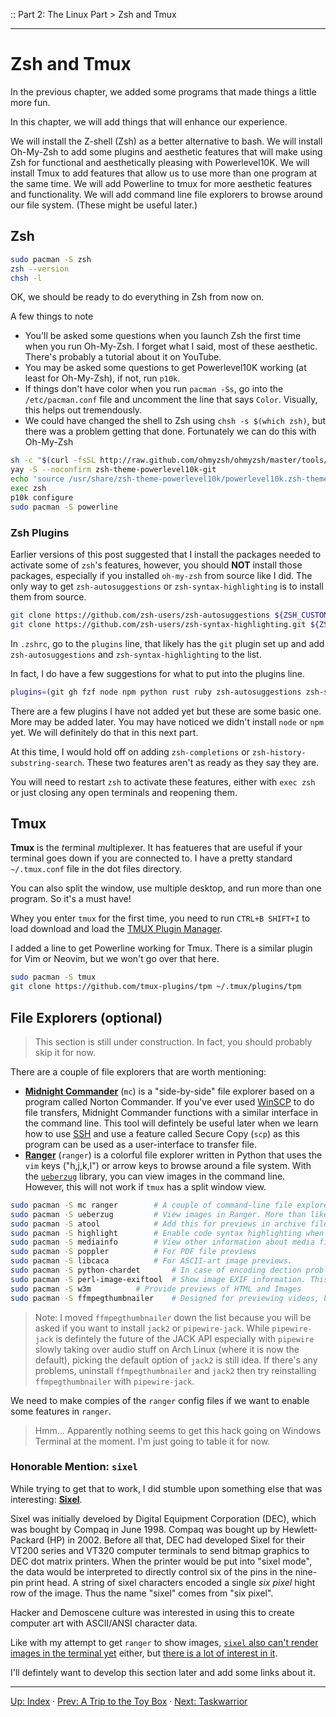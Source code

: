 :: Part 2: The Linux Part > Zsh and Tmux

---

# Zsh and Tmux

In the previous chapter, we added some programs that made things a little more fun.

In this chapter, we will add things that will enhance our experience.

We will install the Z-shell (Zsh) as a better alternative to bash.
We will install Oh-My-Zsh to add some plugins and aesthetic features that will make using Zsh for functional and aesthetically pleasing with Powerlevel10K.
We will install Tmux to add features that allow us to use more than one program at the same time.
We will add Powerline to tmux for more aesthetic features and functionality.
We will add command line file explorers to browse around our file system. (These might be useful later.)

## Zsh 

```bash
sudo pacman -S zsh															# Install Zsh
zsh --version																# Show the version of Zsh. (We're still in Bash, but that will change shortly.)
chsh -l																		# Show a list of shells we can change to.  (You can also see this in `/etc/shells`)
```

OK, we should be ready to do everything in Zsh from now on.

A few things to note
- You'll be asked some questions when you launch Zsh the first time when you run Oh-My-Zsh. I forget what I said, most of these aesthetic. There's probably a tutorial about it on YouTube.
- You may be asked some questions to get Powerlevel10K working (at least for Oh-My-Zsh), if not, run `p10k`.
- If things don't have color when you run `pacman -Ss`, go into the `/etc/pacman.conf` file and uncomment the line that says `Color`.  Visually, this helps out tremendously.
- We could have changed the shell to Zsh using `chsh -s $(which zsh)`, but there was a problem getting that done. Fortunately we can do this with Oh-My-Zsh

```bash
sh -c "$(curl -fsSL http://raw.github.com/ohmyzsh/ohmyzsh/master/tools/install.sh)" 	# Install Oh-My-Zsh.  (I should have used `yay -S oh-my-zsh-git` but this works just as well.)  (If it asks if you want to change the default shell to Zsh, say yes!)
yay -S --noconfirm zsh-theme-powerlevel10k-git											# Install the powerlevel10k them for zsh.
echo 'source /usr/share/zsh-theme-powerlevel10k/powerlevel10k.zsh-theme' >> ~/.zshrc	# Use the Powerlevel10K theme in Zsh. (You could use it in Bash too, but I'm not going to do that.)
exec zsh																				# Restart zsh
p10k configure																			# Configure the Powerlevel10k prompt.
sudo pacman -S powerline																# Install powerline. The command to enable it for tmux should be in `~/.tmux.conf`.
```

### Zsh Plugins

Earlier versions of this post suggested that I install the packages needed to activate some of `zsh`'s features, however, you should **NOT** install those packages, especially if you installed `oh-my-zsh` from source like I did.
The only way to get `zsh-autosuggestions` or `zsh-syntax-highlighting` is to install them from source.

```bash
git clone https://github.com/zsh-users/zsh-autosuggestions ${ZSH_CUSTOM:-~/.oh-my-zsh/custom}/plugins/zsh-autosuggestions
git clone https://github.com/zsh-users/zsh-syntax-highlighting.git ${ZSH_CUSTOM:-~/.oh-my-zsh/custom}/plugins/zsh-syntax-highlighting
```

In `.zshrc`, go to the `plugins` line, that likely has the `git` plugin set up and add `zsh-autosuggestions` and `zsh-syntax-highlighting` to the list.

In fact, I do have a few suggestions for what to put into the plugins line.

```bash
plugins=(git gh fzf node npm python rust ruby zsh-autosuggestions zsh-syntax-highlighting)
```

There are a few plugins I have not added yet but these are some basic one.  More may be added later.  You may have noticed we didn't install `node` or `npm` yet.  We will definitely do that in this next part.

At this time, I would hold off on adding `zsh-completions` or `zsh-history-substring-search`. These two features aren't as ready as they say they are.

You will need to restart `zsh` to activate these features, either with `exec zsh` or just closing any open terminals and reopening them.

## Tmux

**Tmux** is the *t*erminal *mu*ltiple*x*er.  It has featueres that are useful if your terminal goes down if you are connected to.  I have a pretty standard `~/.tmux.conf` file in the dot files directory.

You can also split the window, use multiple desktop, and run more than one program.  So it's a must have!

Whey you enter `tmux` for the first time, you need to run `CTRL+B SHIFT+I` to load download and load the [TMUX Plugin Manager](https://github.com/tmux-plugins/tpm). 

I added a line to get Powerline working for Tmux.  There is a similar plugin for Vim or Neovim, but we won't go over that here.

```bash
sudo pacman -S tmux																		# Install the terminal multiplexer. (We'll have some basic stuff set up in `~/.tmux.conf`)
git clone https://github.com/tmux-plugins/tpm ~/.tmux/plugins/tpm						# Install the TMUX plugin manager.
```

## File Explorers (optional)

> This section is still under construction. In fact, you should probably skip it for now.

There are a couple of file explorers that are worth mentioning:

- [**Midnight Commander**](https://midnight-commander.org/) (`mc`) is a "side-by-side" file explorer based on a program called Norton Commander. If you've ever used [WinSCP](https://winscp.net/) to do file transfers, Midnight Commander functions with a similar interface in the command line.  This tool will defintely be useful later when we learn how to use [SSH](../Part3/02-SSH) and use a feature called Secure Copy (`scp`) as this program can be used as a user-interface to transfer file.
- [**Ranger**](https://ranger.github.io/) (`ranger`) is a colorful file explorer written in Python that uses the `vim` keys ("h,j,k,l") or arrow keys to browse around a file system.  With the [`ueberzug`](https://github.com/seebye/ueberzug) library, you can view images in the command line.  However, this will not work if `tmux` has a split window view.

```bash
sudo pacman -S mc ranger		# A couple of command-line file explorers. Try them out.
sudo pacman -S ueberzug			# View images in Ranger. More than likely, animated GIFs won't work. Also, it won't work if tmux is using a split window. Still workth installing.
sudo pacman -S atool			# Add this for previews in archive files.
sudo pacman -S highlight		# Enable code syntax highlighting when viewing source code files.
sudo pacman -S mediainfo		# View other information about media files.
sudo pacman -S poppler			# For PDF file previews
sudo pacman -S libcaca			# For ASCII-art image previews.
sudo pacman -S python-chardet		# In case of encoding dection problems.
sudo pacman -S perl-image-exiftool	# Show image EXIF information. This might be installed already if you installed imagemagick
sudo pacman -S w3m			# Provide previews of HTML and Images
sudo pacman -S ffmpegthumbnailer	# Designed for previewing videos, but should work for images too.
```

> Note: I moved `ffmpegthumbnailer` down the list because you will be asked if you want to install `jack2` or `pipewire-jack`.  While `pipewire-jack` is defintely the future of the JACK API especially with `pipewire` slowly taking over audio stuff on Arch Linux (where it is now the default), picking the default option of `jack2` is still idea.  If there's any problems, uninstall `ffmpegthumbnailer` and `jack2` then try reinstalling `ffmpegthumbnailer` with `pipewire-jack`.

We need to make compies of the `ranger` config files if we want to enable some features in `ranger`.

> Hmm... Apparently nothing seems to get this hack going on Windows Terminal at the moment. I'm just going to table it for now.

### Honorable Mention: `sixel`

While trying to get that to work, I did stumble upon something else that was interesting: [**Sixel**](https://en.wikipedia.org/wiki/Sixel).

Sixel was initially develoed by Digital Equipment Corporation (DEC), which was bought by Compaq in June 1998. Compaq was bought up by Hewlett-Packard (HP) in 2002. Before all that, DEC had developed Sixel for their VT200 series and VT320 computer terminals to send bitmap graphics to DEC dot matrix printers.  When the printer would be put into "sixel mode", the data would be interpreted to directly control six of the pins in the nine-pin print head.  A string of sixel characters encoded a single *six pixel* hight row of the image. Thus the name "sixel" comes from "six pixel".

Hacker and Demoscene culture was interested in using this to create computer art with ASCII/ANSI character data. 

Like with my attempt to get `ranger` to show images, [`sixel` also can't render images in the terminal yet](https://github.com/microsoft/terminal/issues/448) either, but [there is a lot of interest in it](https://github.com/microsoft/terminal/issues/5746).

I'll defintely want to develop this section later and add some links about it.

---
[Up: Index](../00-START_HERE.md) &middot;
[Prev: A Trip to the Toy Box](02-ToysAndTools.md) &middot;
[Next: Taskwarrior](04-Taskwarrior.md)

